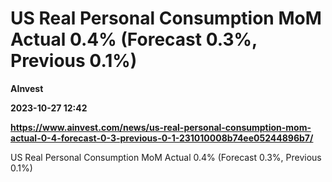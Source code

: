 # US Real Personal Consumption MoM Actual 0.4% (Forecast 0.3%, Previous 0.1%)
**AInvest**

**2023-10-27 12:42**

**https://www.ainvest.com/news/us-real-personal-consumption-mom-actual-0-4-forecast-0-3-previous-0-1-231010008b74ee05244896b7/**

US Real Personal Consumption MoM Actual 0.4% (Forecast 0.3%, Previous 0.1%)
